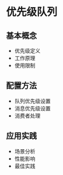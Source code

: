 # 优先级队列

## 基本概念
- 优先级定义
- 工作原理
- 使用限制

## 配置方法
- 队列优先级设置
- 消息优先级设置
- 消费者处理

## 应用实践
- 场景分析
- 性能影响
- 最佳实践 